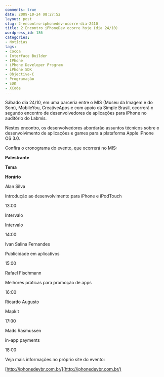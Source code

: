 ```yaml
---
comments: true
date: 2009-10-24 08:27:52
layout: post
slug: 2-encontro-iphonedev-ocorre-dia-2410
title: 2 Encontro iPhoneDev ocorre hoje (dia 24/10)
wordpress_id: 186
categories:
- Notícias
tags:
- Cocoa
- Interface Builder
- IPhone
- iPhone Developer Program
- iPhone SDK
- Objective-C
- Programação
- SDK
- XCode
---
```


Sábado dia 24/10, em uma parceria entre o MIS (Museu da Imagem e do Som), MobileYou, CreativeApps e com apoio da Simple Brasil, ocorrerá o segundo encontro de desenvolvedores de aplicações para iPhone no auditório do Labmis.

Nestes encontro, os desenvolvedores abordarão assuntos técnicos sobre o desenvolvimento de aplicações e games para a plataforma Apple iPhone OS 3.0.

Confira o cronograma do evento, que ocorrerá no MIS:








**Palestrante**


**Tema**


**Horário**






Alan Silva


Introdução ao desenvolvimento para iPhone e iPodTouch


13:00






Intervalo


Intervalo


14:00






Ivan Salina Fernandes


Publicidade em aplicativos


15:00






Rafael Fischmann


Melhores práticas para promoção de apps


16:00






Ricardo Augusto


Mapkit


17:00






Mads Rasmussen


in-app payments


18:00



Veja mais informações no próprio site do evento:

[http://iphonedevbr.com.br/](http://iphonedevbr.com.br/)
